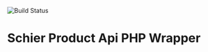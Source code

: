 ![Build Status](https://app.chipperci.com/projects/09917f73-4b52-4729-9cd6-4e56c0d576cb/status/master)

# Schier Product Api PHP Wrapper

